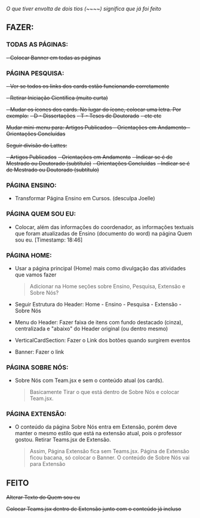 _O que tiver envolta de dois tios (~~~~) significa que já foi feito_

## FAZER:

### TODAS AS PÁGINAS:

~~- Colocar Banner em todas as páginas~~

### PÁGINA PESQUISA:

~~- Ver se todos os links dos cards estão funcionando corretamente~~

~~- Retirar Iniciação Científica (muito curta)~~

~~- Mudar os ícones dos cards. No lugar do ícone, colocar uma letra. Por exemplo:~~
  ~~- D - Dissertações~~
  ~~- T - Teses de Doutorado~~
  ~~- etc etc~~

~~Mudar mini-menu para: Artigos Publicados - Orientações em Andamento - Orientações Concluídas~~

~~Seguir divisão do Lattes:~~

~~- Artigos Publicados~~
~~- Orientações em Andamento~~
  ~~- Indicar se é de Mestrado ou Doutorado (subtítulo)~~
~~- Orientações Concluídas~~
  ~~- Indicar se é de Mestrado ou Doutorado (subtítulo)~~

### PÁGINA ENSINO:

- Transformar Página Ensino em Cursos. (desculpa Joelle)

### PÁGINA QUEM SOU EU:

- Colocar, além das informações do coordenador, as informações textuais que foram atualizadas de Ensino (documento do word) na página Quem sou eu. [Timestamp: 18:46]

### PÁGINA HOME:

- Usar a página principal (Home) mais como divulgação das atividades que vamos fazer

  > Adicionar na Home seções sobre Ensino, Pesquisa, Extensão e Sobre Nós?

- Seguir Estrutura do Header: Home - Ensino - Pesquisa - Extensão - Sobre Nós
- Menu do Header: Fazer faixa de itens com fundo destacado (cinza), centralizada e "abaixo" do Header original (ou dentro mesmo)
- VerticalCardSection: Fazer o Link dos botões quando surgirem eventos
- Banner: Fazer o link

### PÁGINA SOBRE NÓS:

- Sobre Nós com Team.jsx e sem o conteúdo atual (os cards).

  > Basicamente Tirar o que está dentro de Sobre Nós e colocar Team.jsx.

### PÁGINA EXTENSÃO:

- O conteúdo da página Sobre Nós entra em Extensão, porém deve manter o mesmo estilo que está na extensão atual, pois o professor gostou. Retirar Teams.jsx de Extensão.

  > Assim, Página Extensão fica sem Teams.jsx. Página de Extensão ficou bacana, só colocar o Banner. O conteúdo de Sobre Nós vai para Extensão

## FEITO

~~Alterar Texto do Quem sou eu~~

~~Colocar Teams.jsx dentro de Extensão junto com o conteúdo já incluso~~
